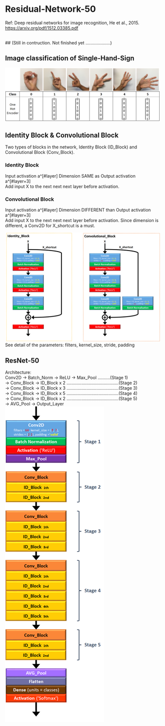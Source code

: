 # Residual-Network-50
Ref: Deep residual networks for image recognition, He et al., 2015. https://arxiv.org/pdf/1512.03385.pdf <br />


<br />
## (Still in contruction. Not finished yet ....................)
<br />



## Image classification of Single-Hand-Sign
![](images/sign_class.png)

## Identity Block & Convolutional Block
Two types of blocks in the network, Identity Block (ID_Block) and Convolutional Block (Conv_Block).

### Identity Block
Input activation a^[#layer]  Dimension SAME as Output activation a^[#layer+3]  
Add input X to the next next next layer before activation.

### Convolutional Block
Input activation a^[#layer]  Dimension DIFFERENT than Output activation a^[#layer+3]  
Add input X to the next next next layer before activation. Since dimension is different, a Conv2D for X_shortcut is a must.
  
  
![](images/identity_convolutional_blocks.png)  
See detail of the parameters: filters, kernel_size, stride, padding


## ResNet-50
Architecture:  
Conv2D -> Batch_Norm -> ReLU -> Max_Pool  ..........(Stage 1)  
 -> Conv_Block -> ID_Block x 2  ..........................................(Stage 2)  
 -> Conv_Block -> ID_Block x 3  ..........................................(Stage 3)  
 -> Conv_Block -> ID_Block x 5  ..........................................(Stage 4)  
 -> Conv_Block -> ID_Block x 2  ..........................................(Stage 5)  
 -> AVG_Pool -> Output_Layer
<br />
![](images/ResNet50_Architecture.png)
